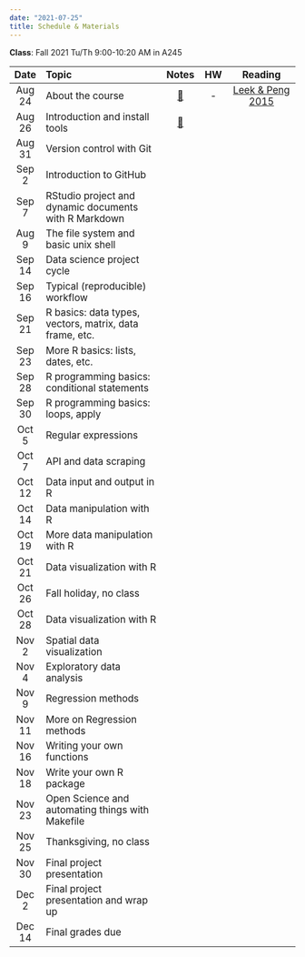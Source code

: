 ```yaml
---
date: "2021-07-25"
title: Schedule & Materials
---
```


**Class**: Fall 2021 Tu/Th 9:00-10:20 AM in A245


<style>
table th:first-of-type {
    width: 11%;
}
table th:nth-of-type(2) {
    width: 45%;
}
table th:nth-of-type(3) {
    width: 9%;
}
table th:nth-of-type(4) {
    width: 10%;
}
table th:nth-of-type(5) {
    width: 25%;
}
td, th {
   font-size: 17px;
}
</style>


|  Date  | Topic                                                   | Notes | HW  | Reading |
| :----: | :------------------------------------------------------ | :---: | :-: | :-----: |
| Aug 24 | About the course                                        |  <a href="../lectures/01_about/presentation.html" target="_blank">📙</a> |  -  |  <a href="../lectures/01_about/Leek_Peng_2015_what_is_the_Q.pdf" target="_blank">Leek & Peng 2015</a>  |
| Aug 26 | Introduction and install tools                          | <a href="../lectures/02_tools/presentation.html" target="_blank">📙</a> |     |         |
| Aug 31 | Version control with Git                                |       |     |         |
| Sep 2  | Introduction to GitHub                                  |       |     |         |
| Sep 7  | RStudio project and dynamic documents with R Markdown   |       |     |         |
| Aug 9  | The file system and basic unix shell                    |       |     |         |
| Sep 14 | Data science project cycle                              |       |     |         |
| Sep 16 | Typical (reproducible) workflow                         |       |     |         |
| Sep 21 | R basics: data types, vectors, matrix, data frame, etc. |       |     |         |
| Sep 23 | More R basics: lists, dates, etc.                       |       |     |         |
| Sep 28 | R programming basics: conditional statements            |       |     |         |
| Sep 30 | R programming basics: loops, apply                      |       |     |         |
| Oct 5  | Regular expressions                                     |       |     |         |
| Oct 7  | API and data scraping                                   |       |     |         |
| Oct 12 | Data input and output in R                              |       |     |         |
| Oct 14 | Data manipulation with R                                |       |     |         |
| Oct 19 | More data manipulation with R                           |       |     |         |
| Oct 21 | Data visualization with R                               |       |     |         |
| Oct 26 | Fall holiday, no class                                  |       |     |         |
| Oct 28 | Data visualization with R                               |       |     |         |
| Nov 2  | Spatial data visualization                              |       |     |         |
| Nov 4  | Exploratory data analysis                               |       |     |         |
| Nov 9  | Regression methods                                      |       |     |         |
| Nov 11 | More on Regression methods                              |       |     |         |
| Nov 16 | Writing your own functions                              |       |     |         |
| Nov 18 | Write your own R package                                |       |     |         |
| Nov 23 | Open Science and automating things with Makefile        |       |     |         |
| Nov 25 | Thanksgiving, no class                                  |       |     |         |
| Nov 30 | Final project presentation                              |       |     |         |
| Dec 2  | Final project presentation and wrap up                  |       |     |         |
| Dec 14 | Final grades due                                        |       |     |         |

